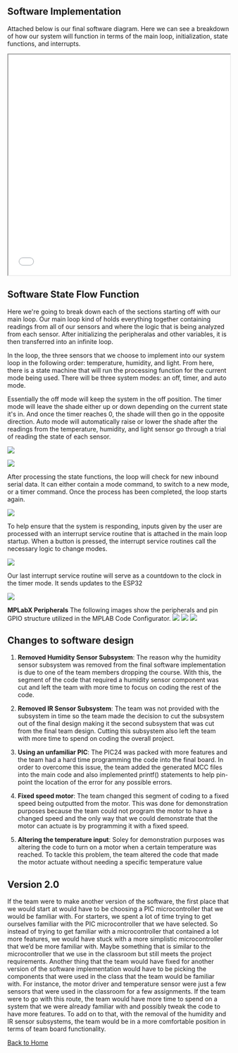 **Software Implementation**
-
Attached below is our final software diagram. Here we can see a breakdown of how our system will function in terms of the main loop, initialization, state functions, and interrupts. 

<iframe src="vertopal_53e86d8e1b304e0fba1b8ab00a47e725/media/Final_Software_Implementation.pdf" width="100%" height="500px"></iframe>

**Software State Flow Function**
-
Here we're going to break down each of the sections starting off with our main loop. Our main loop kind of holds everything together containing readings from all of our sensors and where the logic that is being analyzed from each sensor. After initializing the peripheralas and other variables, it is then transferred into an infinite loop.

In the loop, the three sensors that we choose to implement into our system loop in the following order: temperature, humidity, and light. From here, there is a state machine that will run the processing function for the current mode being used. There will be three system modes: an off, timer, and auto mode. 

Essentially the off mode will keep the system in the off position. The timer mode will leave the shade either up or down depending on the current state it's in. And once the timer reaches 0, the shade will then go in the opposite direction. Auto mode will automatically raise or lower the shade after the readings from the temperature, humidity, and light sensor go through a trial of reading the state of each sensor.

![](vertopal_53e86d8e1b304e0fba1b8ab00a47e725/media/final_software_implementation_1.PNG)

![](vertopal_53e86d8e1b304e0fba1b8ab00a47e725/media/imageB.png)

After processing the state functions, the loop will check for new inbound serial data. It can either contain a mode command, to switch to a new mode, or a timer command. Once the process has been completed, the loop starts again.

![](vertopal_53e86d8e1b304e0fba1b8ab00a47e725/media/imageC.png)

To help ensure that the system is responding, inputs given by the user are processed with an interrupt service routine that is attached in the main loop startup. When a button is pressed, the interrupt service routines call the necessary logic to change modes. 


![](vertopal_53e86d8e1b304e0fba1b8ab00a47e725/media/final_software_implementation_2.PNG)

Our last interrupt service routine will serve as a countdown to the clock in the timer mode. It sends updates to the ESP32

![](vertopal_53e86d8e1b304e0fba1b8ab00a47e725/media/imageE.png)

**MPLabX Peripherals**
The following images show the peripherals and pin GPIO structure utilized in the MPLAB Code Configurator.
![](vertopal_93f5e0ba1d8a4ce0ba4f85b38613e1ff/media/Peripherals.png)
![](vertopal_93f5e0ba1d8a4ce0ba4f85b38613e1ff/media/Pin_manager.png)
![](vertopal_93f5e0ba1d8a4ce0ba4f85b38613e1ff/media/Pin_module.png)


Changes to software design
-
1. **Removed Humidity Sensor Subsystem**: The reason why the humidity sensor subsystem was removed from the final software implementation is due to one of the team members dropping the course. With this, the segment of the code that required a humidity sensor component was cut and left the team with more time to focus on coding the rest of the code.

2.  **Removed IR Sensor Subsystem**: The team was not provided with the subsystem in time so the team made the decision to cut the subsystem out of the final design making it the second subsystem that was cut from the final team design. Cutting this subsystem also left the team with more time to spend on coding the overall project.

3.  **Using an unfamiliar PIC**: The PIC24 was packed with more features and the team had a hard time programming the code into the final board. In order to overcome this issue, the team added the generated MCC files into the main code and also implemented printf() statements to help pin-point the location of the error for any possible errors.

4.  **Fixed speed motor**: The team changed this segment of coding to a fixed speed being outputted from the motor. This was done for demonstration purposes because the team could not program the motor to have a changed speed and the only way that we could demonstrate that the motor can actuate is by programming it with a fixed speed.

5.  **Altering the temperature input**: Soley for demonstration purposes was altering the code to turn on a motor when a certain temperature was reached. To tackle this problem, the team altered the code that made the motor actuate without needing a specific temperature value

Version 2.0
-
If the team were to make another version of the software, the first place that we would start at would have to be choosing a PIC microcontroller that we would be familiar with. For starters, we spent a lot of time trying to get ourselves familiar with the PIC microcontroller that we have selected. So instead of trying to get familiar with a microcontroller that contained a lot more features, we would have stuck with a more simplistic microcontroller that we’d be more familiar with. Maybe something that is similar to the microcontroller that we use in the classroom but still meets the project requirements. Another thing that the team would have fixed for another version of the software implementation would have to be picking the components that were used in the class that the team would be familiar with. For instance, the motor driver and temperature sensor were just a few sensors that were used in the classroom for a few assignments. If the team were to go with this route, the team would have more time to spend on a system that we were already familiar with and possibly tweak the code to have more features. To add on to that, with the removal of the humidity and IR sensor subsystems, the team would be in a more comfortable position in terms of team board functionality.  

[Back to Home](index)
